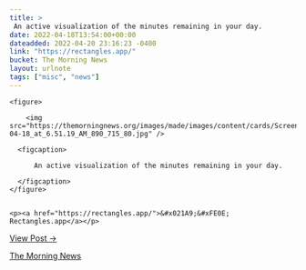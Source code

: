 ```yaml
---
title: > 
 An active visualization of the minutes remaining in your day.
date: 2022-04-18T13:54:00+00:00
dateadded: 2022-04-20 23:16:23 -0400
link: "https://rectangles.app/"
bucket: The Morning News
layout: urlnote
tags: ["misc", "news"]
--- 
```




  
    
  

  
    <figure>
      
        <img src="https://themorningnews.org/images/made/images/content/cards/Screen_Shot_2022-04-18_at_6.51.19_AM_890_715_80.jpg" />
      
      <figcaption>
        
          An active visualization of the minutes remaining in your day.
        
      </figcaption>
    </figure>

    
    <p><a href="https://rectangles.app/">&#x021A9;&#xFE0E; Rectangles.app</a></p>
    
  
  <p><a href="https://themorningnews.org/p/an-active-visualization-of-the-minutes-remaining-in-your-day">View Post &rarr;</a></p>



 <!-- end excerpt --> 
<div class='bucket'><a class='internal-link' href='/buckets/the-morning-news'>The Morning News</a></div> 
